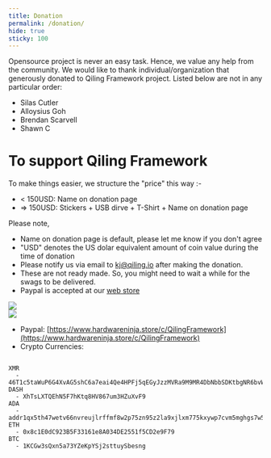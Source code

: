 ```yaml
---
title: Donation
permalink: /donation/
hide: true
sticky: 100
---
```


Opensource project is never an easy task. Hence, we value any help from the community. We would like to thank individual/organization that generously donated to Qiling Framework project. Listed below are not in any particular order:

- Silas Cutler
- Alloysius Goh
- Brendan Scarvell
- Shawn C

<h1>To support Qiling Framework</h1>
To make things easier, we structure the "price" this way :-

  - < 150USD: Name on donation page
  - => 150USD: Stickers + USB dirve + T-Shirt + Name on donation page

Please note,

- Name on donation page is default, please let me know if you don't agree
- "USD" denotes the US dolar equivalent amount of coin value during the time of donation  
- Please notify us via email to [kj@qiling.io](mailto:kj@qiling.io) after making the donation.
- These are not ready made. So, you might need to wait a while for the swags to be delivered.
- Paypal is accepted at our [web store](https://www.hardwareninja.store/c/QilingFramework)

<img src="https://raw.githubusercontent.com/qilingframework/qilingframework.github.io/master/images/swag.jpg"><br />
<img src="https://raw.githubusercontent.com/qilingframework/qilingframework.github.io/master/images/donation-girl.jpg">

- Paypal: [https://www.hardwareninja.store/c/QilingFramework](https://www.hardwareninja.store/c/QilingFramework)
- Crypto Currencies:

```  

XMR
  - 46T1c5taWuP6G4XvAG5shC6a7eai4Qe4HPFj5qEGyJzzMVRa9M9MR4DbNbbSDKtbgNR6bvWyj32Wb3HySYZuDqUp2GCr52o
DASH
  - XhTsLXTQEhN5F7hKtq8HV867um3HZuXvF9
ADA
  - addr1qx5th47wetv66nvreujlrffmf8w2p75zn95z2la9xjlxm775kxywp7cvm5mghgs7w5dpjj7c5kxy6r6tuzk26r422x9s6caers
ETH
  - 0x8c1E0dC923B5F33161e8A034DE2551f5CD2e9F79
BTC
  - 1KCGw3sQxn5a73YZeKpYSj2sttuySbesng
 
```
